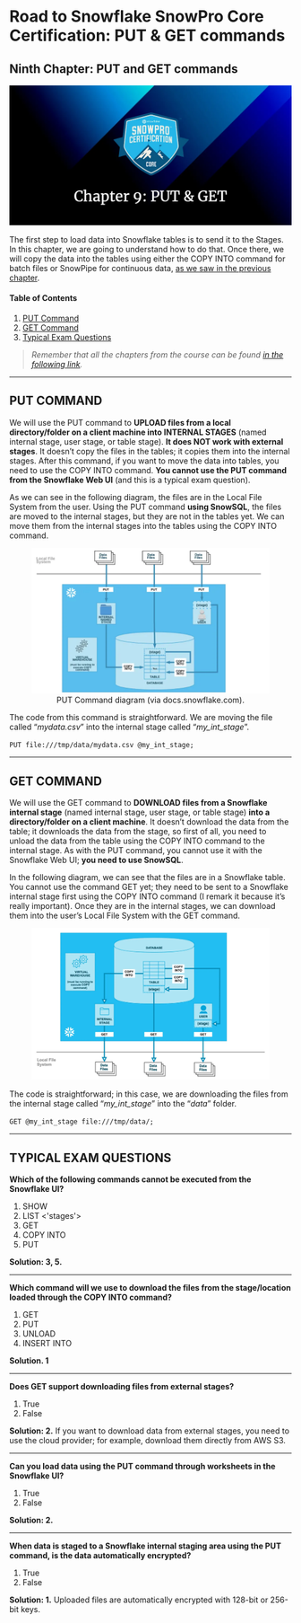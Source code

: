 # Road to Snowflake SnowPro Core Certification: PUT & GET commands

## Ninth Chapter: PUT and GET commands

![PUT & GET Banner](./Assets/put-and-get.png)

The first step to load data into Snowflake tables is to send it to the Stages. In this chapter, we are going to understand how to do that. Once there, we will copy the data into the tables using either the COPY INTO command for batch files or SnowPipe for continuous data, <a href="./data-loading.md">as we saw in the previous chapter</a>.

#### Table of Contents

1. [PUT Command](#put-command)
2. [GET Command](#get-command)
3. [Typical Exam Questions](#typical-exam-questions)

> _Remember that all the chapters from the course can be found [in the following link](./course-links.md)._

---

## PUT COMMAND

We will use the PUT command to <b>UPLOAD files from a local directory/folder on a client machine into INTERNAL STAGES</b> (named internal stage, user stage, or table stage). <b>It does NOT work with external stages</b>. It doesn’t copy the files in the tables; it copies them into the internal stages. After this command, if you want to move the data into tables, you need to use the COPY INTO command. <b>You cannot use the PUT command from the Snowflake Web UI</b> (and this is a typical exam question).

As we can see in the following diagram, the files are in the Local File System from the user. Using the PUT command <b>using SnowSQL</b>, the files are moved to the internal stages, but they are not in the tables yet. We can move them from the internal stages into the tables using the COPY INTO command.

<figure>
  <img
  src="./Assets/put-command-explaining-snowpipe.png"
  alt="PUT Command diagram (via docs.snowflake.com).">
  <figcaption align = "center">PUT Command diagram (via docs.snowflake.com).
</figcaption>
</figure>

The code from this command is straightforward. We are moving the file called “<i>mydata.csv</i>” into the internal stage called “<i>my_int_stage</i>”.

<code>PUT file:///tmp/data/mydata.csv @my_int_stage;</code>

---

## GET COMMAND

We will use the GET command to <b>DOWNLOAD files from a Snowflake internal stage</b> (named internal stage, user stage, or table stage) <b>into a directory/folder on a client machine</b>. It doesn’t download the data from the table; it downloads the data from the stage, so first of all, you need to unload the data from the table using the COPY INTO command to the internal stage. As with the PUT command, you cannot use it with the Snowflake Web UI; <b>you need to use SnowSQL</b>.

In the following diagram, we can see that the files are in a Snowflake table. You cannot use the command GET yet; they need to be sent to a Snowflake internal stage first using the COPY INTO command (I remark it because it’s really important). Once they are in the internal stages, we can download them into the user’s Local File System with the GET command.

<figure>
  <img
  src="./Assets/another-put-command-explaining-snowpipe.png"
  alt="PUT Command diagram (via docs.snowflake.com).">
</figure>

The code is straightforward; in this case, we are downloading the files from the internal stage called “<i>my_int_stage</i>” into the “<i>data</i>” folder.

<code>GET @my_int_stage file:///tmp/data/;</code>

---

## TYPICAL EXAM QUESTIONS

<b>Which of the following commands cannot be executed from the Snowflake UI?</b>

<ol>
<li>SHOW</li>
<li>LIST <'stages'></li>
<li>GET</li>
<li>COPY INTO</li>
<li>PUT</li>
</ol>

<b>Solution: 3, 5.</b>

---

<b>Which command will we use to download the files from the stage/location loaded through the COPY INTO <LOCATION> command?</b>

<ol>
<li>GET</li>
<li>PUT</li>
<li>UNLOAD</li>
<li>INSERT INTO</li>
</ol>

<b>Solution. 1</b>

---

<b>Does GET support downloading files from external stages?</b>

<ol>
<li>True</li>
<li>False</li>
</ol>

<b>Solution: 2.</b> If you want to download data from external stages, you need to use the cloud provider; for example, download them directly from AWS S3.

---

<b>Can you load data using the PUT command through worksheets in the Snowflake UI?</b>

<ol>
<li>True</li>
<li>False</li>
</ol>

<b>Solution: 2.</b>

---

<b>When data is staged to a Snowflake internal staging area using the PUT command, is the data automatically encrypted?</b>

<ol>
<li>True</li>
<li>False</li>
</ol>

<b>Solution: 1.</b> Uploaded files are automatically encrypted with 128-bit or 256-bit keys.
